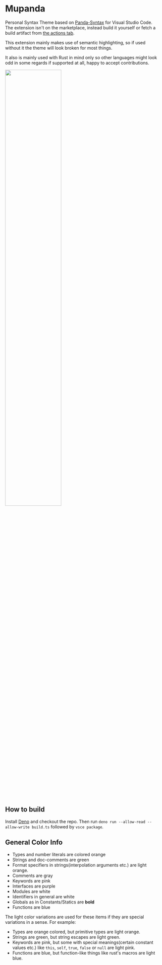 # Mupanda

Personal Syntax Theme based on [Panda-Syntax](https://www.github.com/tinkertrain/panda-syntax-vscode) for Visual Studio Code.
The extension isn't on the marketplace, instead build it yourself or fetch a build artifact from [the actions tab](https://github.com/Veykril/MuPanda/actions).

This extension mainly makes use of semantic highlighting, so if used without it the theme will look broken for most things.

It also is mainly used with Rust in mind only so other languages might look odd in some regards if supported at all, happy to accept contributions.

<img alt="" src="https://user-images.githubusercontent.com/3757771/126920084-f5e9ff22-1148-4c66-a718-8b83c54cf1d1.png" width="60%">

## How to build

Install [Deno](https://deno.land/) and checkout the repo. Then run `deno run --allow-read --allow-write build.ts` followed by `vsce package`.

## General Color Info

- Types and number literals are colored orange
- Strings and doc-comments are green
- Format specifiers in strings(interpolation arguments etc.) are light orange.
- Comments are gray
- Keywords are pink
- Interfaces are purple
- Modules are white
- Identifiers in general are white
- Globals as in Constants/Statics are **bold**
- Functions are blue

The light color variations are used for these items if they are special variations in a sense. For example:
- Types are orange colored, but primitive types are light orange.
- Strings are green, but string escapes are light green.
- Keywords are pink, but some with special meanings(certain constant values etc.) like `this`, `self`, `true`, `false` or `null` are light pink.
- Functions are blue, but function-like things like rust's macros are light blue.

